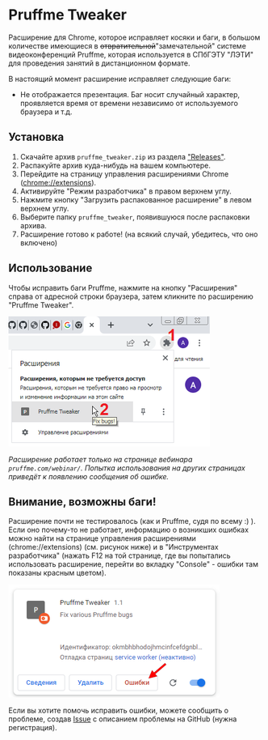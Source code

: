 ﻿# Pruffme Tweaker
Расширение для Chrome, которое исправляет косяки и баги, в большом количестве имеющиеся в ~~отвратительной~~"замечательной" системе видеоконференций Pruffme, которая используется в СПбГЭТУ "ЛЭТИ" для проведения занятий в дистанционном формате.

В настоящий момент расширение исправляет следующие баги:
* Не отображается презентация. Баг носит случайный характер, проявляется время от времени независимо от используемого браузера и т.д.

## Установка

1. Скачайте архив `pruffme_tweaker.zip` из раздела ["Releases"](https://github.com/Trigger239/pruffme_tweaker/releases).
2. Распакуйте архив куда-нибудь на вашем компьютере.
3. Перейдите на страницу управления расширениями Chrome (<chrome://extensions>).
4. Активируйте "Режим разработчика" в правом верхнем углу.
4. Нажмите кнопку "Загрузить распакованное расширение" в левом верхнем углу.
5. Выберите папку `pruffme_tweaker`, появившуюся после распаковки архива.
6. Расширение готово к работе! (на всякий случай, убедитесь, что оно включено)

## Использование

Чтобы исправить баги Pruffme, нажмите на кнопку "Расширения" справа от адресной строки браузера, затем кликните по расширению "Pruffme Tweaker".

![usage_1](https://raw.githubusercontent.com/Trigger239/pruffme_tweaker/main/assets/images/usage_1.png)

_Расширение работает только на странице вебинара `pruffme.com/webinar/`. Попытка использования на других страницах приведёт к появлению сообщения об ошибке._

## Внимание, возможны баги!

Расширение почти не тестировалось (как и Pruffme, судя по всему :) ). Если оно почему-то не работает, информацию о возникших ошибках можно найти на странице управления расширениями (chrome://extensions) (см. рисунок ниже) и в "Инструментах разработчика" (нажать F12 на той странице, где вы попытались использовать расширение, перейти во вкладку "Console" - ошибки там показаны красным цветом).

![errors_1](https://raw.githubusercontent.com/Trigger239/pruffme_tweaker/main/assets/images/errors_1.png)

Если вы хотите помочь исправить ошибки, можете сообщить о проблеме, создав [Issue](https://github.com/Trigger239/pruffme_tweaker/issues/new) с описанием проблемы на GitHub (нужна регистрация).
